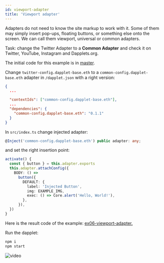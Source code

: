 ```yaml
---
id: viewport-adapter
title: 'Viewport adapter'
---
```


Adapters do not need to know the site markup to work with it. Some of them may simply insert pop-ups, floating buttons, or something else onto the screen. We can call them viewport, universal or common adapters.

Task: change the Twitter Adapter to a **Common Adapter** and check it on Twitter, YouTube, Instagram and Dapplets.org.

The initial code for this example is in [master](https://github.com/dapplets/dapplet-template/tree/master).

Change `twitter-config.dapplet-base.eth` to a `common-config.dapplet-base.eth` adapter in `/dapplet.json` with a right version:

```json
{
  ...

  "contextIds": ["common-config.dapplet-base.eth"],
  ...
  "dependencies": {
    "common-config.dapplet-base.eth": "0.1.1"
  }
}
```

In `src/index.ts` change injected adapter:

```ts
@Inject('common-config.dapplet-base.eth') public adapter: any;
```

and set the right insertion point:

```ts
activate() {
  const { button } = this.adapter.exports
  this.adapter.attachConfig({
    BODY: () =>
      button({
        DEFAULT: {
          label: 'Injected Button',
          img: EXAMPLE_IMG,
          exec: () => Core.alert('Hello, World!'),
        },
      }),
  })
}
```

Here is the result code of the example: [ex06-viewport-adapter.](https://github.com/dapplets/dapplet-template/tree/ex06-viewport-adapter)

Run the dapplet:

```bash
npm i
npm start
```

![video](/video/ex_06.gif)
